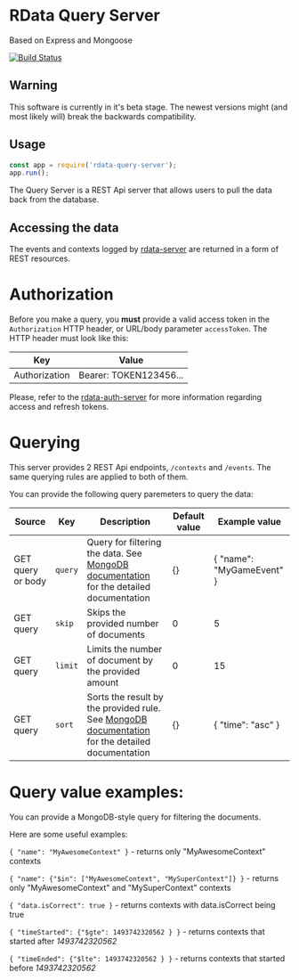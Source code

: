 # RData Query Server

Based on Express and Mongoose

[![Build Status](https://travis-ci.org/rdata-systems/rdata-query-server.svg?branch=master)](https://travis-ci.org/rdata-systems/rdata-query-server)

## Warning
This software is currently in it's beta stage. The newest versions might (and most likely will) break the backwards compatibility.

## Usage
```javascript
const app = require('rdata-query-server');
app.run();
```

The Query Server is a REST Api server that allows users to pull the data back from the database.

## Accessing the data
The events and contexts logged by [rdata-server](https://github.com/rdata-systems/rdata-server) are returned in a form of REST resources.

# Authorization
Before you make a query, you **must** provide a valid access token in the `Authorization` HTTP header, or URL/body parameter `accessToken`.
The HTTP header must look like this:

| Key | Value | 
| -- | -- |
| Authorization | Bearer: TOKEN123456...| 

Please, refer to the [rdata-auth-server](https://github.com/rdata-systems/rdata-auth-server) for more information regarding access and refresh tokens.


# Querying
This server provides 2 REST Api endpoints, `/contexts` and `/events`.
The same querying rules are applied to both of them.

You can provide the following query paremeters to query the data:

| Source | Key | Description | Default value | Example value | 
| -------|-----|-------------|---------------|---------------|
| GET query or body | `query` | Query for filtering the data. See [MongoDB documentation](https://docs.mongodb.com/manual/tutorial/query-documents/) for the detailed documentation | {} |  { "name": "MyGameEvent" } |
| GET query | `skip` | Skips the provided number of documents | 0 | 5 | 
| GET query | `limit` | Limits the number of document by the provided amount | 0 | 15 | 
| GET query | `sort` | Sorts the result by the provided rule. See [MongoDB documentation](https://docs.mongodb.com/manual/reference/method/cursor.sort/) for the detailed documentation | {} | { "time": "asc" } | 

# Query value examples:
You can provide a MongoDB-style query for filtering the documents.

Here are some useful examples:

`{ "name": "MyAwesomeContext" }` - returns only "MyAwesomeContext" contexts

`{ "name": {"$in": ["MyAwesomeContext", "MySuperContext"]} }` - returns only "MyAwesomeContext" and "MySuperContext" contexts

`{ "data.isCorrect": true }` - returns contexts with data.isCorrect being true

`{ "timeStarted": {"$gte": 1493742320562 } }` - returns contexts that started after *1493742320562*

`{ "timeEnded": {"$lte": 1493742320562 } }` - returns contexts that started before *1493742320562*








